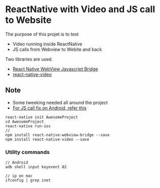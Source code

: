 ReactNative with Video and JS call to Website
=============================================

The purpose of this projet is to test     

 - Video running inside ReactNative
 - JS calls from Webview to Webite and back


Two libraries are used.          

 - [React Native WebView Javascript Bridge][1]
 - [react-native-video][2]

## Note
 - Some tweeking needed all around the project 
 - [For JS call fix on Android, refer this][3]

```
react-native init AwesomeProject
cd AwesomeProject
react-native run-ios
//
npm install react-native-webview-bridge --save
npm install react-native-video --save
```

### Utility commands

```
// Android
adb shell input keyevent 82

// ip on mac
ifconfig | grep inet
```






[1]: https://github.com/alinz/react-native-webview-bridge
[2]: https://github.com/react-native-community/react-native-video
[3]: https://github.com/alinz/react-native-webview-bridge/issues/130